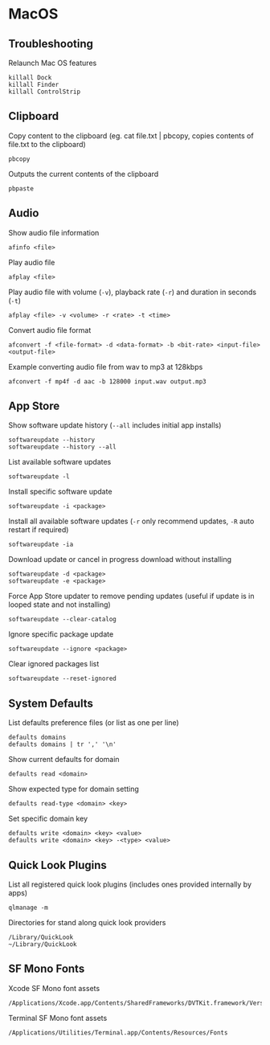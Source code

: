 # MacOS

## Troubleshooting

Relaunch Mac OS features

    killall Dock
    killall Finder
    killall ControlStrip

## Clipboard

Copy content to the clipboard (eg. cat file.txt | pbcopy, copies contents of file.txt to the clipboard)

    pbcopy

Outputs the current contents of the clipboard

    pbpaste

## Audio

Show audio file information

    afinfo <file>

Play audio file

    afplay <file>

Play audio file with volume (`-v`), playback rate (`-r`) and duration in seconds (`-t`)

    afplay <file> -v <volume> -r <rate> -t <time>

Convert audio file format

    afconvert -f <file-format> -d <data-format> -b <bit-rate> <input-file> <output-file>

Example converting audio file from wav to mp3 at 128kbps

    afconvert -f mp4f -d aac -b 128000 input.wav output.mp3

## App Store

Show software update history (`--all` includes initial app installs)

    softwareupdate --history
    softwareupdate --history --all

List available software updates

    softwareupdate -l

Install specific software update

    softwareupdate -i <package>

Install all available software updates (`-r` only recommend updates, `-R` auto restart if required)

    softwareupdate -ia

Download update or cancel in progress download without installing

    softwareupdate -d <package>
    softwareupdate -e <package>

Force App Store updater to remove pending updates (useful if update is in looped state and not installing)

    softwareupdate --clear-catalog

Ignore specific package update

    softwareupdate --ignore <package>

Clear ignored packages list

    softwareupdate --reset-ignored

## System Defaults

List defaults preference files (or list as one per line)

    defaults domains
    defaults domains | tr ',' '\n'

Show current defaults for domain

    defaults read <domain>

Show expected type for domain setting

    defaults read-type <domain> <key>

Set specific domain key

    defaults write <domain> <key> <value>
    defaults write <domain> <key> -<type> <value>

## Quick Look Plugins

List all registered quick look plugins (includes ones provided internally by apps)

    qlmanage -m

Directories for stand along quick look providers

    /Library/QuickLook
    ~/Library/QuickLook

## SF Mono Fonts

Xcode SF Mono font assets

    /Applications/Xcode.app/Contents/SharedFrameworks/DVTKit.framework/Versions/A/Resources/Fonts/

Terminal SF Mono font assets

    /Applications/Utilities/Terminal.app/Contents/Resources/Fonts
